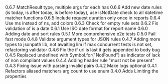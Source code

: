 0.6.7 MatchResult type, multiple args for each has
0.6.6 Add new date rules (is today, is after today, is before today), use isNotDate check to all datetime matcher functions
0.6.5 Include request duration only once in reports
0.6.4 Use ms instead of ns, add colors
0.6.3 Check for empty rule sets
0.6.2 Fix validation of is a date
0.6.1 Use ISO date format for report name
0.6.0 Adding date and sort rules
0.5.1 More comprehensive e2e tests
0.5.0 Fail fast mode
0.4.8 Validate argument types for JSON rules
0.4.7 Adding more types to jsonpath lib, not awaiting lim if max concurrent tests is not set, refactoring validator
0.4.6 Fix the if url is last it gets appended to body bug
0.4.5 Replaced undefined with Symbol.for("NotFound") as indicator of lack of non compliant values
0.4.4 Adding header rule "must not be present"
0.4.3 Fixing issue with parsing invalid pairs
0.4.2 Make logs optional
0.4.1 Refactors aliased matchers arg count to use enum
0.4.0 Adds Limiting the properties
